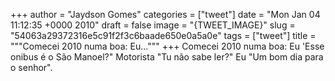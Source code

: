 
+++
author = "Jaydson Gomes"
categories = ["tweet"]
date = "Mon Jan 04 11:12:35 +0000 2010"
draft = false
image = "{TWEET_IMAGE}"
slug = "54063a29372316e5c91f2f3c6baade650e0a5a0e"
tags = ["tweet"]
title = """Comecei 2010 numa boa: Eu..."""
+++
Comecei 2010 numa boa: Eu 'Esse onibus é o São Manoel?" Motorista "Tu não sabe ler?" Eu "Um bom dia para o senhor".
